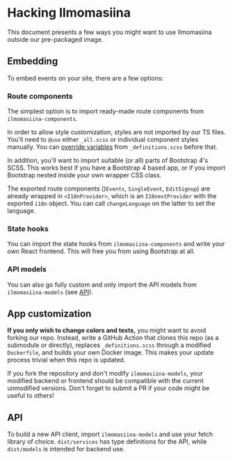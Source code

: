 # Hacking Ilmomasiina

This document presents a few ways you might want to use Ilmomasiina outside our pre-packaged image.

## Embedding

To embed events on your site, there are a few options:

### Route components

The simplest option is to import ready-made route components from `ilmomasiina-components`.

In order to allow style customization, styles are not imported by our TS files. You'll need to `@use` either
`_all.scss` or individual component styles manually. You can
[override variables](https://sass-lang.com/documentation/at-rules/use#reassigning-variables) from `_definitions.scss`
before that.

In addition, you'll want to import suitable (or all) parts of Bootstrap 4's SCSS. This works best if you have a
Bootstrap 4 based app, or if you import Bootstrap nested inside your own wrapper CSS class.

The exported route components ()`Events`, `SingleEvent`, `EditSignup`) are already wrapped in `<I18nProvider>`,
which is an `I18nextProvider` with the exported `i18n` object.
You can call `changeLanguage` on the latter to set the language.

### State hooks

You can import the state hooks from `ilmomasiina-components` and write your own React frontend. This will free you from
using Bootstrap at all.

### API models

You can also go fully custom and only import the API models from `ilmomasiina-models` (see [API](#api)).

## App customization

**If you only wish to change colors and texts,** you might want to avoid forking our repo. Instead, write a
GitHub Action that clones this repo (as a submodule or directly), replaces `_definitions.scss` through a modified
`Dockerfile`, and builds your own Docker image. This makes your update process trivial when this repo is updated.

If you fork the repository and don't modify `ilmomasiina-models`,
your modified backend or frontend should be compatible with the current unmodified versions.
Don't forget to submit a PR if your code might be useful to others!

## API

To build a new API client, import `ilmomasiina-models` and use your fetch library of choice. `dist/services` has
type definitions for the API, while `dist/models` is intended for backend use.

